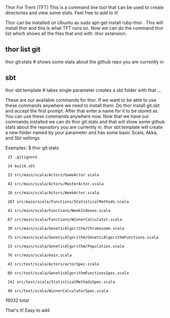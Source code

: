 Thor For Trent (TFT)
This is a command line tool that can be used to create directories and view some stats. Feel free to add to it!

Thor can be installed on Ubuntu as sudo apt-get install ruby-thor . This will install thor and this is what TFT runs on. Now we can do the command thor list which shows all the files that end with .thor extension. 

thor list
git
---
thor git:stats  # shows some stats about the github repo you are currently in

sbt
---
thor sbt:template  # takes single parameter creates a sbt folder with that ...




These are our available commands for thor. If we want to be able to use these commands anywhere we need to install them. Do thor install git.sbt and accept the first prompt. After that enter a name for it to be stored as. You can use these commands anywhere now. Now that we have our commands installed we can do thor git:stats and that will show some github stats about the repository you are currently in. thor sbt:template will create a new folder named by your parameter and has some basic Scala, Akka, and Sbt settings.

Examples:
	$ thor git:stats
	
     23 .gitignore

     14 build.sbt
     
     23 src/main/scala/Actors/GameActor.scala
     
     43 src/main/scala/Actors/MasterActor.scala
     
     28 src/main/scala/Actors/WeekActor.scala
     
     287 src/main/scala/Functions/StatisticalMethods.scala
     
     42 src/main/scala/Functions/WeekIndexes.scala
     
     67 src/main/scala/Functions/WinnerCalculator.scala
     
     30 src/main/scala/GeneticAlgorithm/Chromosome.scala
     
     75 src/main/scala/GeneticAlgorithm/GeneticAlgorithmFunctions.scala
     
     15 src/main/scala/GeneticAlgorithm/Population.scala
     
     76 src/main/scala/main.scala
     
     43 src/test/scala/Actors/actorSpec.scala
     
     88 src/test/scala/GeneticAlgorithmFunctionsSpec.scala
     
     241 src/test/scala/StatisticalMethodsSpec.scala
     
     40 src/test/scala/WinnerCalculatorSpec.scala
  
  19032 total

That's it! Easy to add

